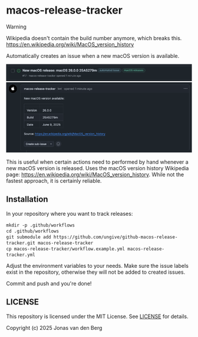 # macos-release-tracker

> [!WARNING]
> Wikipedia doesn't contain the build number anymore, which breaks this.
> https://en.wikipedia.org/wiki/MacOS_version_history

Automatically creates an issue when a new macOS version is available.

![](./assets/issue-entry.png)
![](./assets/issue-content.png)

This is useful when certain actions need to performed by hand
whenever a new macOS version is released.
Uses the macOS version history Wikipedia page:
https://en.wikipedia.org/wiki/MacOS_version_history.
While not the fastest approach, it is certainly reliable.

## Installation

In your repository where you want to track releases:

```
mkdir -p .github/workflows
cd .github/workflows
git submodule add https://github.com/ungive/github-macos-release-tracker.git macos-release-tracker
cp macos-release-tracker/workflow.example.yml macos-release-tracker.yml
```

Adjust the environment variables to your needs.
Make sure the issue labels exist in the repository,
otherwise they will not be added to created issues.

Commit and push and you're done!

## LICENSE

This repository is licensed under the MIT License.
See [LICENSE](./LICENSE) for details.

Copyright (c) 2025 Jonas van den Berg
